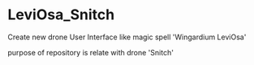 # LeviOsa_Snitch

Create new drone User Interface like magic spell 'Wingardium LeviOsa'

purpose of repository is relate with drone 'Snitch'  
